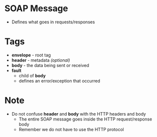 # SOAP Message
* Defines what goes in requests/responses

# Tags
* **envelope** - root tag
* **header** - metadata *(optional)*
* **body** - the data being sent or received
* **fault**
  * child of **body**
  * defines an error/exception that occurred

# Note
* Do not confuse **header** and **body** with the HTTP headers and body
  * The entire SOAP message goes inside the HTTP request/response body
  * Remember we do not have to use the HTTP protocol
